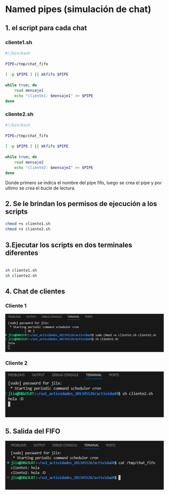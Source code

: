 # Named pipes (simulación de chat)

## 1. el script para cada chat
### cliente1.sh
```sh
#!/bin/bash

PIPE=/tmp/chat_fifo

[ -p $PIPE ] || mkfifo $PIPE

while true; do
    read mensaje1
    echo "cliente1: $mensaje1" >> $PIPE 
done
```

### cliente2.sh
```sh
#!/bin/bash

PIPE=/tmp/chat_fifo

[ -p $PIPE ] || mkfifo $PIPE

while true; do   
    read mensaje2
    echo "cliente2: $mensaje2" >> $PIPE
done
```

Donde primero se indica el nombre del pipe fifo, luego se crea el pipe y por ultimo se crea el bucle de lectura.

## 2. Se le brindan los permisos de ejecución a los scripts

```sh
chmod +x cliente1.sh
chmod +x cliente2.sh
```

## 3.Ejecutar los scripts en dos terminales diferentes
```sh

sh cliente1.sh
sh cliente2.sh
```
## 4. Chat de clientes

### Cliente 1
![Cliente 1](./assets/1.png)

### Cliente 2
![Cliente 2](./assets/2.png)

## 5. Salida del FIFO
![salida chat](./assets/3.png)
